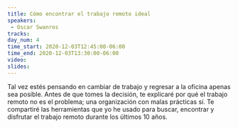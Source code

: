 ```yaml
---
title: Cómo encontrar el trabajo remoto ideal
speakers:
 - Oscar Swanros
tracks:
day_num: 4
time_start: 2020-12-03T12:45:00-06:00
time_end: 2020-12-03T13:30:00-06:00
video:
slides:
---
```


Tal vez estés pensando en cambiar de trabajo y regresar a la oficina apenas sea posible. Antes de que tomes la decisión, te explicaré por qué el trabajo remoto no es el problema; una organización con malas prácticas sí. Te compartiré las herramientas que yo he usado para buscar, encontrar y disfrutar el trabajo remoto durante los últimos 10 años.